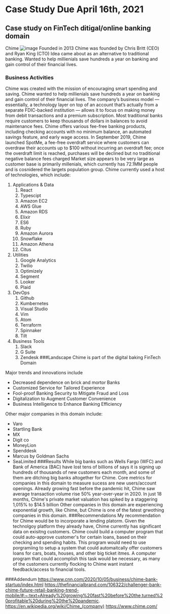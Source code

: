 # Case Study Due April 16th, 2021
## Case study on FinTech ditigal/online banking domain 
Chime
![image](https://pbs.twimg.com/profile_images/1318255181511888896/VhxM3ccZ_400x400.jpg)
Founded in 2013
Chime was founded by Chris Britt (CEO) and Ryan King (CTO) 
Idea came about as an alternative to traditional banking. Wanted to help millienials save hundreds a year on banking and gain control of their financial lives.
### Business Activities
Chime was created with the mission of encouraging smart spending and saving. Chime wanted to help millienials save hundreds a year on banking and gain control of their financial lives.
The company’s business model —  essentially, a technology layer on top of an account that’s actually from a separate FDIC-backed institution — allows it to focus on making money from debit transactions and a premium subscription. Most traditional banks require customers to keep thousands of dollars in balances to avoid maintenance fees.
Chime offers various fee-free banking products, including checking accounts with no minimum balance, an automated savings feature, and early wage access. In September 2019, Chime launched SpotMe, a fee-free overdraft service where customers can overdraw their accounts up to $100 without incurring an overdraft fee; once the overdraft limit is reached, purchases will be declined but no traditional negative balance fees charged
Market size appears to be very large as customer base is primarily millenials, which currently has 72.1MM people and is cosnidered the largets population group.
Chime currently used a host of technologies, which include:
1. Applications & Data
    1. React
    1. Typescipt
    1. Amazon EC2
    1. AWS Glue
    1. Amazon RDS
    1. Elixir
    1. ES6
    1. Ruby
    1. Amazon Aurora
    1. Snowflake
    1. Amazon Athena
    1. Citus
1. Utilities
    1. Google Analytics
    1. Twilio
    1. Optimizely
    1. Segment
    1. Looker
    1. Plaid
1. DevOps
    1. Github
    1. Kumbernetes
    1. Visual Studio
    1. Vim
    1. Atom
    1. Terraform
    1. Spinnaker
    1. Tilt
1. Business Tools
    1. Slack
    1. G Suite
    1. Zendesk
###Landscape
Chime is part of the digital baking FinTech Domain
 
 Major trends and innovations include
- Decreased dependence on brick and mortor Banks
- Customized Service for Tailored Experience
- Fool-proof Banking Security to Mitigate Fraud and Loss
- Digitalization to Augment Customer Convenience
- Business Intelligence to Enhance Banking Efficiency

Other major companies in this domain include:
- Varo
- Startling Bank
- MX
- Digit co
- MoneyLion
- Spenddesk
- Marcus by Goldman Sachs
- SeaLimited
###Results
While big banks such as Wells Fargo (WFC) and Bank of America (BAC) have lost tens of billions of says it is signing up hundreds of thousands of new customers each month, and some of them are ditching big banks altogether for Chime.
Core metrics for companies in this domain to measure sucess are new users/account openings. Already growing fast before the pandemic hit, Chime saw average transaction volume rise 50% year-over-year in 2020. In just 18 months, Chime's private market valuation has spiked by a staggering 1,015% to $14.5 billion
Other companies in this domain are experiencing exponential growth, like Chime, but Chime is one of the fatest grwothing companies in this domain. 
###Recommendations
My recommendation for Chime would be to incorporate a lending platorm. Given the technolgoy platform they already have, Chime currently has significant data on exisitng customers. Chime could build a computer program that could auto-approve customer's for certain loans, based on their checking and spending habits. This program would need to use porgramiing to setup a system that could automaitcally offer customers loans for cars, boats, houses, and other big ticket itmes. A computer program that could accomplish this task would be necessary, as many of the customers currently flocking to Chime want instant feedback/access to financial tools. 

###Addendum
https://www.cnn.com/2020/10/05/business/chime-bank-startup/index.html
https://thefinancialbrand.com/106322/challenger-bank-chime-future-retail-banking-trend-mobile/#:~:text=Already%20growing%20fast%20before%20the,turned%20profitable%20during%20the%20pandemic.
https://en.wikipedia.org/wiki/Chime_(company)
https://www.chime.com/
